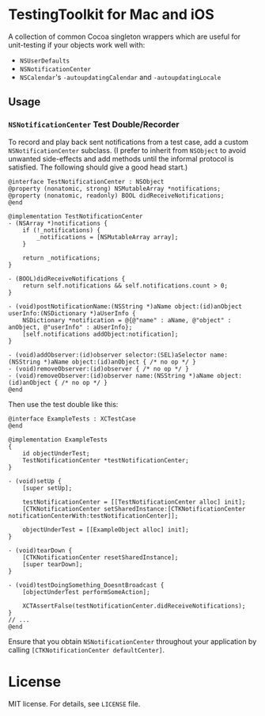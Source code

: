 # TestingToolkit for Mac and iOS

A collection of common Cocoa singleton wrappers which are useful for unit-testing if your objects work well with:

- `NSUserDefaults`
- `NSNotificationCenter`
- `NSCalendar`'s `-autoupdatingCalendar` and `-autoupdatingLocale`

## Usage

### `NSNotificationCenter` Test Double/Recorder

To record and play back sent notifications from a test case, add a custom `NSNotificationCenter` subclass. (I prefer to inherit from `NSObject` to avoid unwanted side-effects and add methods until the informal protocol is satisfied. The following should give a good head start.)

```obj-c
@interface TestNotificationCenter : NSObject
@property (nonatomic, strong) NSMutableArray *notifications;
@property (nonatomic, readonly) BOOL didReceiveNotifications;
@end

@implementation TestNotificationCenter
- (NSArray *)notifications {
    if (!_notifications) {
        _notifications = [NSMutableArray array];
    }

    return _notifications;
}

- (BOOL)didReceiveNotifications {
    return self.notifications && self.notifications.count > 0;
}

- (void)postNotificationName:(NSString *)aName object:(id)anObject userInfo:(NSDictionary *)aUserInfo {
    NSDictionary *notification = @{@"name" : aName, @"object" : anObject, @"userInfo" : aUserInfo};
    [self.notifications addObject:notification];
}

- (void)addObserver:(id)observer selector:(SEL)aSelector name:(NSString *)aName object:(id)anObject { /* no op */ }
- (void)removeObserver:(id)observer { /* no op */ }
- (void)removeObserver:(id)observer name:(NSString *)aName object:(id)anObject { /* no op */ }
@end
```

Then use the test double like this:

```obj-c
@interface ExampleTests : XCTestCase
@end

@implementation ExampleTests
{
    id objectUnderTest;
    TestNotificationCenter *testNotificationCenter;
}

- (void)setUp {
    [super setUp];

    testNotificationCenter = [[TestNotificationCenter alloc] init];
    [CTKNotificationCenter setSharedInstance:[CTKNotificationCenter notificationCenterWith:testNotificationCenter]];
    
    objectUnderTest = [[ExampleObject alloc] init];
}

- (void)tearDown {
    [CTKNotificationCenter resetSharedInstance];
    [super tearDown];
}

- (void)testDoingSomething_DoesntBroadcast {
    [objectUnderTest performSomeAction];

    XCTAssertFalse(testNotificationCenter.didReceiveNotifications);
}
// ...
@end
```

Ensure that you obtain `NSNotificationCenter` throughout your application by calling `[CTKNotificationCenter defaultCenter]`.

# License

MIT license. For details, see `LICENSE` file.

